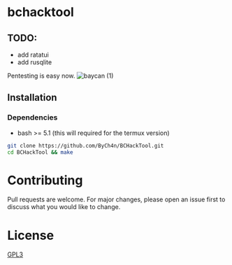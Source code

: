 # bchacktool
## TODO:
- add ratatui
- add rusqlite

Pentesting is easy now.
![baycan (1)](https://user-images.githubusercontent.com/67187998/96374988-df9b9900-117e-11eb-9ade-9436c2859707.png)

## Installation

### Dependencies
- bash >= 5.1 (this will required for the termux version) 

```sh
git clone https://github.com/ByCh4n/BCHackTool.git
cd BCHackTool && make
```

# Contributing
Pull requests are welcome. For major changes, please open an issue first to discuss what you would like to change.

# License
[GPL3](https://choosealicense.com/licenses/gpl-3.0/)
